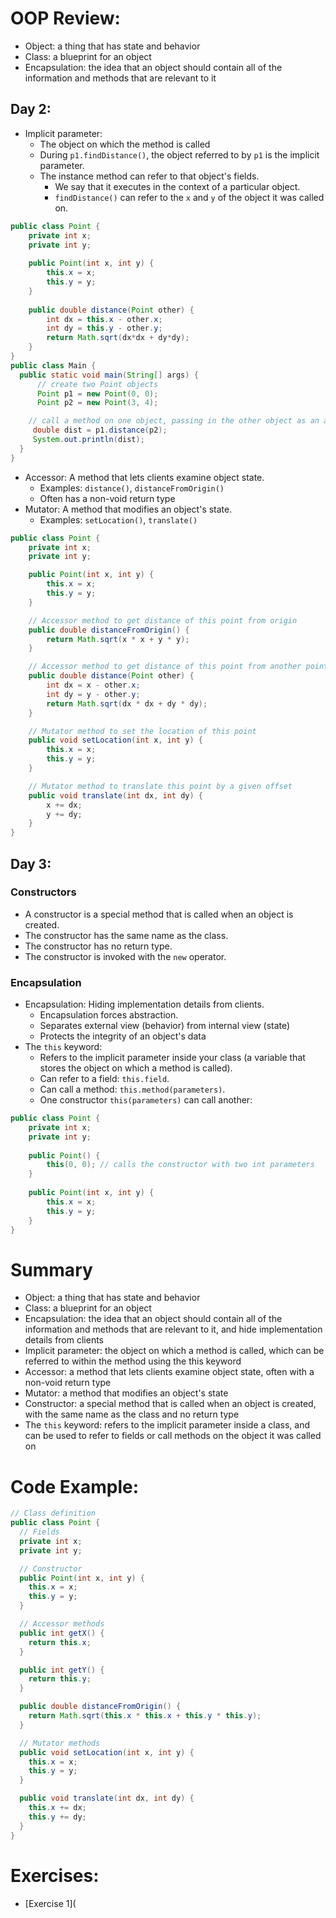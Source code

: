 # OOP Review:
- Object: a thing that has state and behavior
- Class: a blueprint for an object
- Encapsulation: the idea that an object should contain all of the information and methods that are relevant to it

## Day 2:
- Implicit parameter:
    - The object on which the method is called
    - During `p1.findDistance()`, the object referred to by `p1` is the implicit parameter.
    - The instance method can refer to that object's fields.
        - We say that it executes in the context of a particular object.
        - `findDistance()` can refer to the `x` and `y` of the object it was called on.
```java
public class Point {
    private int x;
    private int y;
    
    public Point(int x, int y) {
        this.x = x;
        this.y = y;
    }
    
    public double distance(Point other) {
        int dx = this.x - other.x;
        int dy = this.y - other.y;
        return Math.sqrt(dx*dx + dy*dy);
    }
}
public class Main {
  public static void main(String[] args) {
      // create two Point objects 
      Point p1 = new Point(0, 0);
      Point p2 = new Point(3, 4);

    // call a method on one object, passing in the other object as an argument
     double dist = p1.distance(p2);
     System.out.println(dist);
  }
}

```
- Accessor: A method that lets clients examine object state.
    - Examples: `distance()`, `distanceFromOrigin()`
    - Often has a non-void return type
- Mutator: A method that modifies an object's state.
    - Examples: `setLocation()`, `translate()`
```java
public class Point {
    private int x;
    private int y;

    public Point(int x, int y) {
        this.x = x;
        this.y = y;
    }

    // Accessor method to get distance of this point from origin
    public double distanceFromOrigin() {
        return Math.sqrt(x * x + y * y);
    }

    // Accessor method to get distance of this point from another point
    public double distance(Point other) {
        int dx = x - other.x;
        int dy = y - other.y;
        return Math.sqrt(dx * dx + dy * dy);
    }

    // Mutator method to set the location of this point
    public void setLocation(int x, int y) {
        this.x = x;
        this.y = y;
    }

    // Mutator method to translate this point by a given offset
    public void translate(int dx, int dy) {
        x += dx;
        y += dy;
    }
}
```

## Day 3:
### Constructors
- A constructor is a special method that is called when an object is created.
- The constructor has the same name as the class.
- The constructor has no return type.
- The constructor is invoked with the `new` operator.

### Encapsulation
- Encapsulation: Hiding implementation details from clients.
    - Encapsulation forces abstraction.
    - Separates external view (behavior) from internal view (state)
    - Protects the integrity of an object's data
- The `this` keyword:
    - Refers to the implicit parameter inside your class (a variable that stores the object on which a method is called).
    - Can refer to a field: `this.field`.
    - Can call a method: `this.method(parameters)`.
    - One constructor `this(parameters)` can call another:
```java
public class Point {
    private int x;
    private int y;
    
    public Point() {
        this(0, 0); // calls the constructor with two int parameters
    }
    
    public Point(int x, int y) {
        this.x = x;
        this.y = y;
    }
}
```

# Summary
- Object: a thing that has state and behavior
- Class: a blueprint for an object
- Encapsulation: the idea that an object should contain all of the information and methods that are relevant to it, and hide implementation details from clients
- Implicit parameter: the object on which a method is called, which can be referred to within the method using the this keyword
- Accessor: a method that lets clients examine object state, often with a non-void return type
- Mutator: a method that modifies an object's state
- Constructor: a special method that is called when an object is created, with the same name as the class and no return type
- The `this` keyword: refers to the implicit parameter inside a class, and can be used to refer to fields or call methods on the object it was called on

# Code Example:
```java
// Class definition
public class Point {
  // Fields
  private int x;
  private int y;

  // Constructor
  public Point(int x, int y) {
    this.x = x;
    this.y = y;
  }

  // Accessor methods
  public int getX() {
    return this.x;
  }

  public int getY() {
    return this.y;
  }

  public double distanceFromOrigin() {
    return Math.sqrt(this.x * this.x + this.y * this.y);
  }

  // Mutator methods
  public void setLocation(int x, int y) {
    this.x = x;
    this.y = y;
  }

  public void translate(int dx, int dy) {
    this.x += dx;
    this.y += dy;
  }
}

```

# Exercises:
- [Exercise 1](



